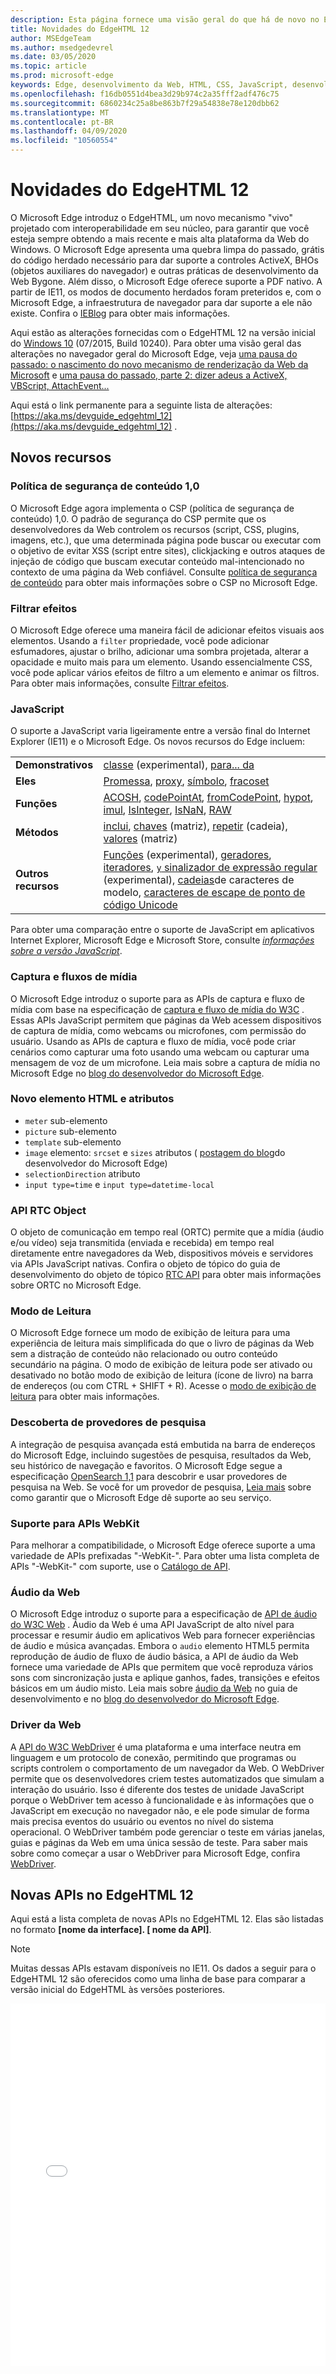 ```yaml
---
description: Esta página fornece uma visão geral do que há de novo no EdgeHTML 12.
title: Novidades do EdgeHTML 12
author: MSEdgeTeam
ms.author: msedgedevrel
ms.date: 03/05/2020
ms.topic: article
ms.prod: microsoft-edge
keywords: Edge, desenvolvimento da Web, HTML, CSS, JavaScript, desenvolvedor
ms.openlocfilehash: f16db0551d4bea3d29b974c2a35fff2adf476c75
ms.sourcegitcommit: 6860234c25a8be863b7f29a54838e78e120dbb62
ms.translationtype: MT
ms.contentlocale: pt-BR
ms.lasthandoff: 04/09/2020
ms.locfileid: "10560554"
---
```

# Novidades do EdgeHTML 12

O Microsoft Edge introduz o EdgeHTML, um novo mecanismo "vivo" projetado com interoperabilidade em seu núcleo, para garantir que você esteja sempre obtendo a mais recente e mais alta plataforma da Web do Windows. O Microsoft Edge apresenta uma quebra limpa do passado, grátis do código herdado necessário para dar suporte a controles ActiveX, BHOs (objetos auxiliares do navegador) e outras práticas de desenvolvimento da Web Bygone. Além disso, o Microsoft Edge oferece suporte a PDF nativo. A partir de IE11, os modos de documento herdados foram preteridos e, com o Microsoft Edge, a infraestrutura de navegador para dar suporte a ele não existe. Confira o [IEBlog](https://go.microsoft.com/fwlink/p/?LinkID=519011) para obter mais informações.

Aqui estão as alterações fornecidas com o EdgeHTML 12 na versão inicial do [Windows 10](https://blogs.windows.com/windowsexperience/2015/07/28/windows-10-free-upgrade-available-in-190-countries) (07/2015, Build 10240). Para obter uma visão geral das alterações no navegador geral do Microsoft Edge, veja [uma pausa do passado: o nascimento do novo mecanismo de renderização da Web da Microsoft](https://blogs.windows.com/msedgedev/2015/02/26/a-break-from-the-past-the-birth-of-microsofts-new-web-rendering-engine/) e [uma pausa do passado, parte 2: dizer adeus a ActiveX, VBScript, AttachEvent...](https://blogs.windows.com/msedgedev/2015/05/06/a-break-from-the-past-part-2-saying-goodbye-to-activex-vbscript-attachevent/)

Aqui está o link permanente para a seguinte lista de alterações: [https://aka.ms/devguide_edgehtml_12](https://aka.ms/devguide_edgehtml_12) .


## Novos recursos

### Política de segurança de conteúdo 1,0
O Microsoft Edge agora implementa o CSP (política de segurança de conteúdo) 1,0. O padrão de segurança do CSP permite que os desenvolvedores da Web controlem os recursos (script, CSS, plugins, imagens, etc.), que uma determinada página pode buscar ou executar com o objetivo de evitar XSS (script entre sites), clickjacking e outros ataques de injeção de código que buscam executar conteúdo mal-intencionado no contexto de uma página da Web confiável. Consulte [política de segurança de conteúdo](https://docs.microsoft.com/microsoft-edge/dev-guide/security/content-security-policy) para obter mais informações sobre o CSP no Microsoft Edge. 

### Filtrar efeitos
O Microsoft Edge oferece uma maneira fácil de adicionar efeitos visuais aos elementos. Usando a `filter` propriedade, você pode adicionar esfumadores, ajustar o brilho, adicionar uma sombra projetada, alterar a opacidade e muito mais para um elemento. Usando essencialmente CSS, você pode aplicar vários efeitos de filtro a um elemento e animar os filtros. Para obter mais informações, consulte [Filtrar efeitos](https://docs.microsoft.com/microsoft-edge/dev-guide/css/filter-effects).

### JavaScript
O suporte a JavaScript varia ligeiramente entre a versão final do Internet Explorer (IE11) e o Microsoft Edge. Os novos recursos do Edge incluem:

| | |
|--|--|
|**Demonstrativos**| [classe](https://developer.mozilla.org/docs/Web/JavaScript/Reference/Statements/class) (experimental), [para... da](https://developer.mozilla.org/docs/Web/JavaScript/Reference/Statements/for...of) |
|**Eles**| [Promessa](https://developer.mozilla.org/docs/Web/JavaScript/Reference/Global_Objects/Promise), [proxy](https://developer.mozilla.org/docs/Web/JavaScript/Reference/Global_Objects/Proxy), [símbolo](https://developer.mozilla.org/docs/Web/JavaScript/Reference/Global_Objects/Symbol), [fracoset](/scripting/javascript/reference/weakset-object-javascript) |
|**Funções** | [ACOSH](https://developer.mozilla.org/docs/Web/JavaScript/Reference/Global_Objects/Math/acosh), [codePointAt](https://developer.mozilla.org/docs/Web/JavaScript/Reference/Global_Objects/String/codepointat), [fromCodePoint](https://developer.mozilla.org/docs/Web/JavaScript/Reference/Global_Objects/String/fromcodepoint), [hypot](https://developer.mozilla.org/docs/Web/JavaScript/Reference/Global_Objects/Math/hypot), [imul](https://developer.mozilla.org/docs/Web/JavaScript/Reference/Global_Objects/Math/imul), [IsInteger](/scripting/javascript/reference/number-isinteger-function-number-javascript), [IsNaN](https://developer.mozilla.org/docs/Web/JavaScript/Reference/Global_Objects/Number/isnan), [RAW](https://developer.mozilla.org/docs/Web/JavaScript/Reference/Global_Objects/String/raw) |
|**Métodos**| [inclui](https://developer.mozilla.org/docs/Web/JavaScript/Reference/Global_Objects/String/includes), [chaves](https://developer.mozilla.org/docs/Web/JavaScript/Reference/Global_Objects/Array/keys) (matriz), [repetir](https://developer.mozilla.org/docs/Web/JavaScript/Reference/Global_Objects/String/repeat) (cadeia), [valores](https://developer.mozilla.org/docs/Web/JavaScript/Reference/Global_Objects/Array/values) (matriz) |
|**Outros recursos**| [Funções](https://developer.mozilla.org/docs/Learn/JavaScript/Building_blocks/Functions) (experimental), [geradores](https://developer.mozilla.org/docs/Web/JavaScript/Guide/Iterators_and_generators), [iteradores](https://developer.mozilla.org/docs/Web/JavaScript/Guide/Iterators_and_generators), [ `y` sinalizador de expressão regular](https://developer.mozilla.org/docs/Web/JavaScript/Reference/Global_Objects/RegExp) (experimental), [cadeias](https://developer.mozilla.org/docs/Web/JavaScript/Reference/Template_literals)de caracteres de modelo, [caracteres de escape de ponto de código Unicode](https://developer.mozilla.org/docs/Web/JavaScript/Reference/Lexical_grammar#String_literals) |

Para obter uma comparação entre o suporte de JavaScript em aplicativos Internet Explorer, Microsoft Edge e Microsoft Store, consulte [*informações sobre a versão JavaScript*](./javascript-version-information.md).

### Captura e fluxos de mídia
O Microsoft Edge introduz o suporte para as APIs de captura e fluxo de mídia com base na especificação de [captura e fluxo de mídia do W3C](https://go.microsoft.com/fwlink/p/?LinkID=534096) . Essas APIs JavaScript permitem que páginas da Web acessem dispositivos de captura de mídia, como webcams ou microfones, com permissão do usuário. Usando as APIs de captura e fluxo de mídia, você pode criar cenários como capturar uma foto usando uma webcam ou capturar uma mensagem de voz de um microfone. Leia mais sobre a captura de mídia no Microsoft Edge no [blog do desenvolvedor do Microsoft Edge](https://blogs.windows.com/msedgedev/2015/05/13/announcing-media-capture-functionality-in-microsoft-edge/). 

### Novo elemento HTML e atributos
* `meter` sub-elemento
* `picture` sub-elemento
* `template` sub-elemento
* `image` elemento: `srcset` e `sizes` atributos ( [postagem do blog](https://blogs.windows.com/msedgedev/2015/06/08/introducing-srcset-responsive-images-in-microsoft-edge/)do desenvolvedor do Microsoft Edge)
* `selectionDirection` atributo
* `input type=time` e `input type=datetime-local`

### API RTC Object 
O objeto de comunicação em tempo real (ORTC) permite que a mídia (áudio e/ou vídeo) seja transmitida (enviada e recebida) em tempo real diretamente entre navegadores da Web, dispositivos móveis e servidores via APIs JavaScript nativas. Confira o objeto de tópico do guia de desenvolvimento do objeto de tópico [RTC API](https://docs.microsoft.com/microsoft-edge/dev-guide/realtime-communication/object-rtc-api) para obter mais informações sobre ORTC no Microsoft Edge. 

### Modo de Leitura
O Microsoft Edge fornece um modo de exibição de leitura para uma experiência de leitura mais simplificada do que o livro de páginas da Web sem a distração de conteúdo não relacionado ou outro conteúdo secundário na página. O modo de exibição de leitura pode ser ativado ou desativado no botão modo de exibição de leitura (ícone de livro) na barra de endereços (ou com CTRL + SHIFT + R). Acesse o [modo de exibição de leitura](https://docs.microsoft.com/microsoft-edge/dev-guide/browser/reading-view) para obter mais informações. 

### Descoberta de provedores de pesquisa
A integração de pesquisa avançada está embutida na barra de endereços do Microsoft Edge, incluindo sugestões de pesquisa, resultados da Web, seu histórico de navegação e favoritos. O Microsoft Edge segue a especificação [OpenSearch 1,1](https://go.microsoft.com/fwlink/p/?LinkID=208582) para descobrir e usar provedores de pesquisa na Web. Se você for um provedor de pesquisa, [Leia mais](https://docs.microsoft.com/microsoft-edge/dev-guide/browser/search-provider-discovery) sobre como garantir que o Microsoft Edge dê suporte ao seu serviço. 

### Suporte para APIs WebKit
Para melhorar a compatibilidade, o Microsoft Edge oferece suporte a uma variedade de APIs prefixadas "-WebKit-". Para obter uma lista completa de APIs "-WebKit-" com suporte, use o [Catálogo de API](https://developer.microsoft.com/microsoft-edge/platform/catalog/?page=1&q=webkit).

### Áudio da Web
O Microsoft Edge introduz o suporte para a especificação de [API de áudio do W3C Web](https://go.microsoft.com/fwlink/p/?LinkID=512167) . Áudio da Web é uma API JavaScript de alto nível para processar e resumir áudio em aplicativos Web para fornecer experiências de áudio e música avançadas. Embora o `audio` elemento HTML5 permita reprodução de áudio de fluxo de áudio básica, a API de áudio da Web fornece uma variedade de APIs que permitem que você reproduza vários sons com sincronização justa e aplique ganhos, fades, transições e efeitos básicos em um áudio misto. Leia mais sobre [áudio da Web](https://docs.microsoft.com/microsoft-edge/dev-guide/multimedia/web-audio) no guia de desenvolvimento e no [blog do desenvolvedor do Microsoft Edge](https://blogs.windows.com/msedgedev/2015/05/19/bringing-web-audio-to-microsoft-edge-for-interoperable-gaming-and-enthusiast-media/). 

### Driver da Web 
A [API do W3C WebDriver](https://w3.org/TR/webdriver/) é uma plataforma e uma interface neutra em linguagem e um protocolo de conexão, permitindo que programas ou scripts controlem o comportamento de um navegador da Web. O WebDriver permite que os desenvolvedores criem testes automatizados que simulam a interação do usuário. Isso é diferente dos testes de unidade JavaScript porque o WebDriver tem acesso à funcionalidade e às informações que o JavaScript em execução no navegador não, e ele pode simular de forma mais precisa eventos do usuário ou eventos no nível do sistema operacional. O WebDriver também pode gerenciar o teste em várias janelas, guias e páginas da Web em uma única sessão de teste.  Para saber mais sobre como começar a usar o WebDriver para Microsoft Edge, confira [WebDriver](https://docs.microsoft.com/microsoft-edge/dev-guide/tools/webdriver). 


## Novas APIs no EdgeHTML 12

Aqui está a lista completa de novas APIs no EdgeHTML 12.  Elas são listadas no formato **[nome da interface]. [ nome da API]**.

 > [!NOTE] 
 > Muitas dessas APIs estavam disponíveis no IE11. Os dados a seguir para o EdgeHTML 12 são oferecidos como uma linha de base para comparar a versão inicial do EdgeHTML às versões posteriores.

<iframe height='580' scrolling='no' title='Novas APIs no EdgeHTML 12' src='//codepen.io/MicrosoftEdgeDocumentation/embed/pPOwby/?height=580&theme-id=23761&default-tab=result&embed-version=2' frameborder='no' allowtransparency='true' allowfullscreen='true' style='width: 100%;'>Veja a caneta <a href='https://codepen.io/MicrosoftEdgeDocumentation/pen/pPOwby/'> novas APIs no EdgeHTML 12 </a> por documentos do Microsoft Edge ( <a href='https://codepen.io/MicrosoftEdgeDocumentation'> @MicrosoftEdgeDocumentation </a> ) em <a href='https://codepen.io'> CodePen </a> .</iframe>
